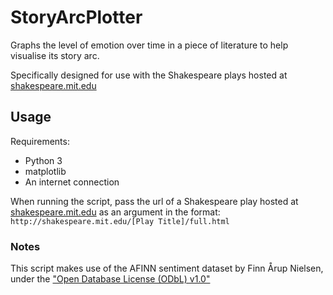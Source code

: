 # StoryArcPlotter
Graphs the level of emotion over time in a piece of literature to help visualise its story arc.  

Specifically designed for use with the Shakespeare plays hosted at [shakespeare.mit.edu](http://shakespeare.mit.edu/)

## Usage
Requirements:  
+ Python 3  
+ matplotlib  
+ An internet connection  

When running the script, pass the url of a Shakespeare play hosted at [shakespeare.mit.edu](http://shakespeare.mit.edu/) as an argument in the format:  
`http://shakespeare.mit.edu/[Play Title]/full.html`

### Notes  
This script makes use of the AFINN sentiment dataset by Finn Årup Nielsen, under the ["Open Database License (ODbL) v1.0"](http://www.opendatacommons.org/licenses/odbl/1.0/)
